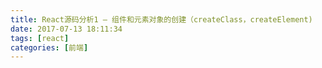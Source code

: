 ```yaml
---
title: React源码分析1 — 组件和元素对象的创建（createClass，createElement)
date: 2017-07-13 18:11:34
tags: [react]
categories: [前端]
---
```


